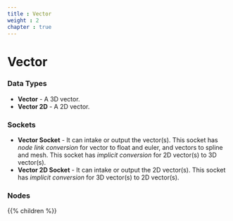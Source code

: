 ```yaml
---
title : Vector
weight : 2
chapter : true
---
```


# Vector

### Data Types

- **Vector** - A 3D vector.
- **Vector 2D** - A 2D vector.

### Sockets

- **Vector Socket** - It can intake or output the vector(s). This socket has *node link conversion*
    for vector to float and euler, and vectors to spline and mesh. This socket has *implicit conversion*
    for 2D vector(s) to 3D vector(s).
- **Vector 2D Socket** - It can intake or output the 2D vector(s). This socket has *implicit conversion*
    for 3D vector(s) to 2D vector(s).

### Nodes

{{% children %}}
